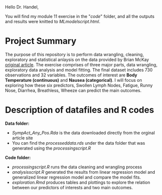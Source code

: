 Hello Dr. Handel,

You will find my module 11 exercise in the "*code*" folder, and all the outputs and results were knitted to *MLmodelscript.html*.

# Project Summary 
The purpose of this repository is to perform data wrangling, cleaning, exploratory and statistical anlaysis on the data provided by Brian McKay [original article](https://datadryad.org/stash/dataset/doi:10.5061/dryad.51c59zw4v). The exercise comprises of three major parts, data wrangling, exploratory data analysis and model fitting. The final dataset includes 730 observations and 32 variables. The outcomes of interest are **Body Temperature (continuous)** and **Nausea (categorical)**. I will focus on exploring how these six predictors, Swollen Lymph Nodes, Fatigue, Runny Nose, Diarrhea, Breathless, Wheeze can predict the main outcomes. 

# Description of datafiles and R codes
**Data folder:** 
- *SympAct_Any_Pos.Rda* is the data downloaded directly from the orginal article site 
- You can find the *processeddata.rds* under the data folder that was generated using the *processingscript.R*


**Code folder:** 
- *processingscript.R* runs the data cleaning and wrangling process
- *analysisscript.R* generated the results from linear regression model and generalized linear regression model and compare the model fits. 
- *exploration.Rmd* produces tables and plottings to explore the relation between our predictors of interests and two main outcomes. 
